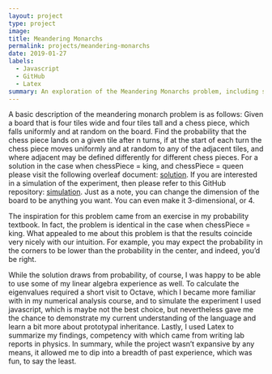 ```yaml
---
layout: project
type: project
image:
title: Meandering Monarchs
permalink: projects/meandering-monarchs
date: 2019-01-27
labels:
  - Javascript
  - GitHub
  - Latex
summary: An exploration of the Meandering Monarchs problem, including solutions in specific cases and a simulation.
---
```


A basic description of the meandering monarch problem is as follows: Given a board that is four tiles wide and four tiles tall and a chess piece, which falls uniformly and at random on the board. Find the probability that the chess piece lands on a given tile after n turns, if at the start of each turn the chess piece moves uniformly and at random to any of the adjacent tiles, and where adjacent may be defined differently for different chess pieces. For a solution in the case when chessPiece  = king, and chessPiece = queen please visit the following overleaf document: [solution](https://www.overleaf.com/read/pvtxkrgtwtcx). If you are interested in a simulation of the experiment, then please refer to this GitHub repository: [simulation](https://github.com/MorganStremick/meandering-monarchs). Just as a note, you can change the dimension of the board to be anything you want. You can even make it 3-dimensional, or 4. 

The inspiration for this problem came from an exercise in my probability textbook. In fact, the problem is identical in the case when chessPiece = king. What appealed to me about this problem is that the results coincide very nicely with our intuition. For example, you may expect the probability in the corners to be lower than the probability in the center, and indeed, you’d be right.

While the solution draws from probability, of course, I was happy to be able to use some of my linear algebra experience as well. To calculate the eigenvalues required a short visit to Octave, which I became more familiar with in my numerical analysis course, and to simulate the experiment I used javascript, which is maybe not the best choice, but nevertheless gave me the chance to demonstrate my current understanding of the language and learn a bit more about prototypal inheritance. Lastly, I used Latex to summarize my findings, competency with which came from writing lab reports in physics. In summary, while the project wasn’t expansive by any means, it allowed me to dip into a breadth of past experience, which was fun, to say the least.
